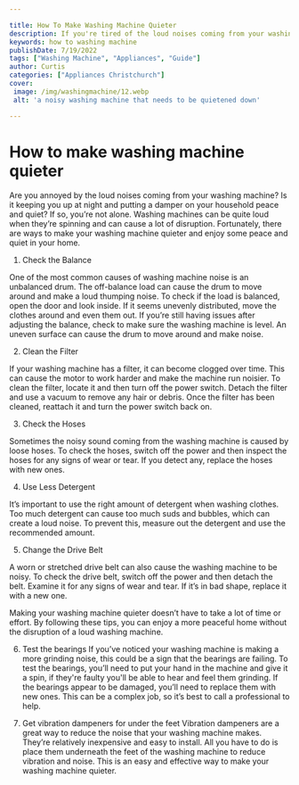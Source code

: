 ```yaml
---

title: How To Make Washing Machine Quieter
description: If you're tired of the loud noises coming from your washing machine, this post will provide you with solutions to help make it quieter and restore peace and quiet in your home — so keep reading!
keywords: how to washing machine
publishDate: 7/19/2022
tags: ["Washing Machine", "Appliances", "Guide"]
author: Curtis
categories: ["Appliances Christchurch"]
cover: 
 image: /img/washingmachine/12.webp
 alt: 'a noisy washing machine that needs to be quietened down'

---
```


# How to make washing machine quieter

Are you annoyed by the loud noises coming from your washing machine? Is it keeping you up at night and putting a damper on your household peace and quiet? If so, you’re not alone. Washing machines can be quite loud when they’re spinning and can cause a lot of disruption. Fortunately, there are ways to make your washing machine quieter and enjoy some peace and quiet in your home.

1. Check the Balance

One of the most common causes of washing machine noise is an unbalanced drum. The off-balance load can cause the drum to move around and make a loud thumping noise. To check if the load is balanced, open the door and look inside. If it seems unevenly distributed, move the clothes around and even them out. If you’re still having issues after adjusting the balance, check to make sure the washing machine is level. An uneven surface can cause the drum to move around and make noise.

2. Clean the Filter

If your washing machine has a filter, it can become clogged over time. This can cause the motor to work harder and make the machine run noisier. To clean the filter, locate it and then turn off the power switch. Detach the filter and use a vacuum to remove any hair or debris. Once the filter has been cleaned, reattach it and turn the power switch back on.

3. Check the Hoses

Sometimes the noisy sound coming from the washing machine is caused by loose hoses. To check the hoses, switch off the power and then inspect the hoses for any signs of wear or tear. If you detect any, replace the hoses with new ones.

4. Use Less Detergent

It’s important to use the right amount of detergent when washing clothes. Too much detergent can cause too much suds and bubbles, which can create a loud noise. To prevent this, measure out the detergent and use the recommended amount.

5. Change the Drive Belt

A worn or stretched drive belt can also cause the washing machine to be noisy. To check the drive belt, switch off the power and then detach the belt. Examine it for any signs of wear and tear. If it’s in bad shape, replace it with a new one.

Making your washing machine quieter doesn’t have to take a lot of time or effort. By following these tips, you can enjoy a more peaceful home without the disruption of a loud washing machine.

6. Test the bearings
If you’ve noticed your washing machine is making a more grinding noise, this could be a sign that the bearings are failing. To test the bearings, you’ll need to put your hand in the machine and give it a spin, if they're faulty you'll be able to hear and feel them grinding. If the bearings appear to be damaged, you’ll need to replace them with new ones. This can be a complex job, so it’s best to call a professional to help.

7. Get vibration dampeners for under the feet
Vibration dampeners are a great way to reduce the noise that your washing machine makes. They’re relatively inexpensive and easy to install. All you have to do is place them underneath the feet of the washing machine to reduce vibration and noise. This is an easy and effective way to make your washing machine quieter.